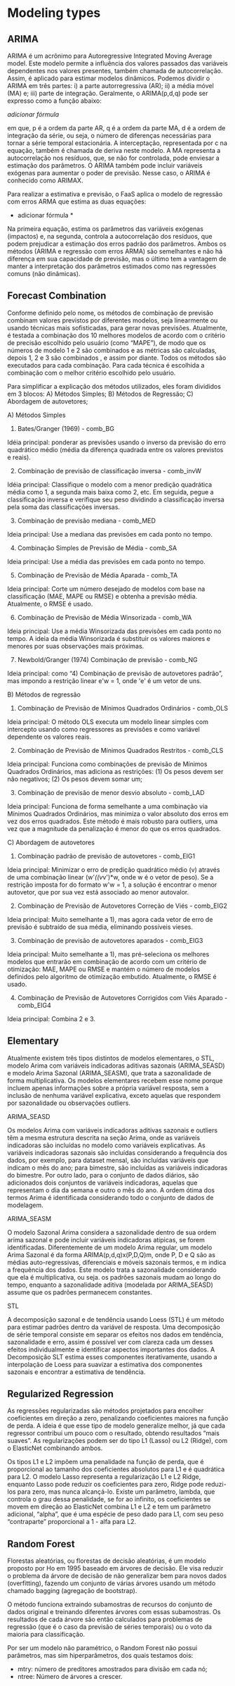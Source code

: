  # Modeling types

## ARIMA  

ARIMA é um acrônimo para Autoregressive Integrated Moving Average model. Este modelo permite a influência dos valores passados das variáveis dependentes nos valores presentes, também chamada de autocorrelação. Assim, é aplicado para estimar modelos dinâmicos. Podemos dividir o ARIMA em três partes: i) a parte autorregressiva (AR); ii) a média móvel (MA) e; iii) parte de integração. Geralmente, o ARIMA(p,d,q) pode ser expresso como a função abaixo:

*adicionar fórmula*

em que, p é a ordem da parte AR, q é a ordem da parte MA, d é a ordem de integração da série, ou seja, o número de diferenças necessárias para tornar a série temporal estacionária. A interceptação, representada por c na equação, também é chamada de deriva neste modelo. A MA representa a autocorrelação nos resíduos, que, se não for controlada, pode enviesar a estimação dos parâmetros. O ARIMA também pode incluir variáveis exógenas para aumentar o poder de previsão. Nesse caso, o ARIMA é conhecido como ARIMAX.

Para realizar a estimativa e previsão, o FaaS aplica o modelo de regressão com erros ARMA que estima as duas equações:

* adicionar fórmula *

Na primeira equação, estima os parâmetros das variáveis exógenas (impactos) e, na segunda, controla a autocorrelação dos resíduos, que podem prejudicar a estimação dos erros padrão dos parâmetros. Ambos os métodos (ARIMA e regressão com erros ARMA) são semelhantes e não há diferença em sua capacidade de previsão, mas o último tem a vantagem de manter a interpretação dos parâmetros estimados como nas regressões comuns (não dinâmicas).

## Forecast Combination  

Conforme definido pelo nome, os métodos de combinação de previsão combinam valores previstos por diferentes modelos, seja linearmente ou usando técnicas mais sofisticadas, para gerar novas previsões. Atualmente, é testada a combinação dos 10 melhores modelos de acordo com o critério de precisão escolhido pelo usuário (como “MAPE”), de modo que os números de modelo 1 e 2 são combinados e as métricas são calculadas, depois 1, 2 e 3 são combinados , e assim por diante. Todos os métodos são executados para cada combinação. Para cada técnica é escolhida a combinação com o melhor critério escolhido pelo usuário.

Para simplificar a explicação dos métodos utilizados, eles foram divididos em 3 blocos: A) Métodos Simples; B) Métodos de Regressão; C) Abordagem de autovetores;

A) Métodos Simples

1) Bates/Granger (1969) - comb_BG

Idéia principal: ponderar as previsões usando o inverso da previsão do erro quadrático médio (média da diferença quadrada entre os valores previstos e reais).

2) Combinação de previsão de classificação inversa - comb_invW

Idéia principal: Classifique o modelo com a menor predição quadrática média como 1, a segunda mais baixa como 2, etc. Em seguida, pegue a classificação inversa e verifique seu peso dividindo a classificação inversa pela soma das classificações inversas.

3) Combinação de previsão mediana - comb_MED

Ideia principal: Use a mediana das previsões em cada ponto no tempo.

4) Combinação Simples de Previsão de Média - comb_SA

Ideia principal: Use a média das previsões em cada ponto no tempo.

5) Combinação de Previsão de Média Aparada - comb_TA

Ideia principal: Corte um número desejado de modelos com base na classificação (MAE, MAPE ou RMSE) e obtenha a previsão média. Atualmente, o RMSE é usado.

6) Combinação de Previsão de Média Winsorizada - comb_WA

Ideia principal: Use a média Winsorizada das previsões em cada ponto no tempo. A ideia da média Winsorizada é substituir os valores maiores e menores por suas observações mais próximas.

7) Newbold/Granger (1974) Combinação de previsão - comb_NG

Ideia principal: como “4) Combinação de previsão de autovetores padrão”, mas impondo a restrição linear e'w = 1, onde 'e' é um vetor de uns.

B) Métodos de regressão

1) Combinação de Previsão de Mínimos Quadrados Ordinários - comb_OLS

Ideia principal: O método OLS executa um modelo linear simples com intercepto usando como regressores as previsões e como variável dependente os valores reais.

2) Combinação de Previsão de Mínimos Quadrados Restritos - comb_CLS

Ideia principal: Funciona como combinações de previsão de Mínimos Quadrados Ordinários, mas adiciona as restrições: (1) Os pesos devem ser não negativos; (2) Os pesos devem somar um;

3) Combinação de previsão de menor desvio absoluto - comb_LAD

Ideia principal: Funciona de forma semelhante a uma combinação via Mínimos Quadrados Ordinários, mas minimiza o valor absoluto dos erros em vez dos erros quadrados. Este método é mais robusto para outliers, uma vez que a magnitude da penalização é menor do que os erros quadrados.

C) Abordagem de autovetores

1) Combinação padrão de previsão de autovetores - comb_EIG1

Ideia principal: Minimizar o erro de predição quadrático médio (v) através de uma combinação linear (w'*((v*v')*w, onde w é o vetor de peso). Se a restrição imposta for do formato w'w = 1, a solução é encontrar o menor autovetor, que por sua vez está associado ao menor autovalor.

2) Combinação de Previsão de Autovetores Correção de Viés - comb_EIG2

Ideia principal: Muito semelhante a 1), mas agora cada vetor de erro de previsão é subtraído de sua média, eliminando possíveis vieses.

3) Combinação de previsão de autovetores aparados - comb_EIG3

Ideia principal: Muito semelhante a 1), mas pré-seleciona os melhores modelos que entrarão em combinação de acordo com um critério de otimização: MAE, MAPE ou RMSE e mantém o número de modelos definidos pelo algoritmo de otimização embutido. Atualmente, o RMSE é usado.

4) Combinação de Previsão de Autovetores Corrigidos com Viés Aparado - comb_EIG4

Ideia principal: Combina 2 e 3.


## Elementary  

Atualmente existem três tipos distintos de modelos elementares, o STL, modelo Arima com variáveis indicadoras aditivas sazonais (ARIMA_SEASD) e modelo Arima Sazonal (ARIMA_SEASM), que trata a sazonalidade de forma multiplicativa. Os modelos elementares recebem esse nome porque incluem apenas informações sobre a própria variável resposta, sem a inclusão de nenhuma variável explicativa, exceto aquelas que respondem por sazonalidade ou observações outliers.

ARIMA_SEASD

Os modelos Arima com variáveis indicadoras aditivas sazonais e outliers têm a mesma estrutura descrita na seção Arima, onde as variáveis indicadoras são incluídas no modelo como variáveis explicativas. As variáveis indicadoras sazonais são incluídas considerando a frequência dos dados, por exemplo, para dataset mensal, são incluídas variáveis que indicam o mês do ano; para bimestre, são incluídas as variáveis indicadoras do bimestre. Por outro lado, para o conjunto de dados diários, são adicionados dois conjuntos de variáveis indicadoras, aquelas que representam o dia da semana e outro o mês do ano. A ordem ótima dos termos Arima é identificada considerando todo o conjunto de dados de modelagem.

ARIMA_SEASM

O modelo Sazonal Arima considera a sazonalidade dentro de sua ordem arima sazonal e pode incluir variáveis indicadoras atípicas, se forem identificadas. Diferentemente de um modelo Arima regular, um modelo Arima Sazonal é da forma ARIMA(p,d,q)x(P,D,Q)m, onde P, D e Q são as médias auto-regressivas, diferenciais e móveis sazonais termos, e m indica a frequência dos dados. Este modelo trata a sazonalidade considerando que ela é multiplicativa, ou seja. os padrões sazonais mudam ao longo do tempo, enquanto a sazonalidade aditiva (modelada por ARIMA_SEASD) assume que os padrões permanecem constantes.

STL

A decomposição sazonal e de tendência usando Loess (STL) é um método para estimar padrões dentro da variável de resposta. Uma decomposição de série temporal consiste em separar os efeitos nos dados em tendência, sazonalidade e erro, assim é possível ver com clareza cada um desses efeitos individualmente e identificar aspectos importantes dos dados. A Decomposição SLT estima esses componentes iterativamente, usando a interpolação de Loess para suavizar a estimativa dos componentes sazonais e encontrar a estimativa de tendência.

## Regularized Regression 

As regressões regularizadas são métodos projetados para encolher coeficientes em direção a zero, penalizando coeficientes maiores na função de perda. A ideia é que esse tipo de modelo generalize melhor, já que cada regressor contribui um pouco com o resultado, obtendo resultados “mais suaves”. As regularizações podem ser do tipo L1 (Lasso) ou L2 (Ridge), com o ElasticNet combinando ambos.

Os tipos L1 e L2 impõem uma penalidade na função de perda, que é proporcional ao tamanho dos coeficientes absolutos para L1 e é quadrática para L2. O modelo Lasso representa a regularização L1 e L2 Ridge, enquanto Lasso pode reduzir os coeficientes para zero, Ridge pode reduzi-los para zero, mas nunca alcançá-lo. Existe um parâmetro, lambda, que controla o grau dessa penalidade, se for ao infinito, os coeficientes se movem em direção ao ElasticNet combina L1 e L2 e tem um parâmetro adicional, “alpha”, que é uma espécie de peso dado para L1, com seu peso “contraparte” proporcional a 1 - alfa para L2.

## Random Forest 

Florestas aleatórias, ou florestas de decisão aleatórias, é um modelo proposto por Ho em 1995 baseado em árvores de decisão. Ele visa reduzir o problema da árvore de decisão de não generalizar bem para novos dados (overfitting), fazendo um conjunto de várias árvores usando um método chamado bagging (agregação de bootstrap).

O método funciona extraindo subamostras de recursos do conjunto de dados original e treinando diferentes árvores com essas subamostras. Os resultados de cada árvore são então calculados para problemas de regressão (que é o caso da previsão de séries temporais) ou o voto da maioria para classificação.

Por ser um modelo não paramétrico, o Random Forest não possui parâmetros, mas sim hiperparâmetros, dos quais testamos dois:

- mtry: número de preditores amostrados para divisão em cada nó;
- ntree: Número de árvores a crescer.